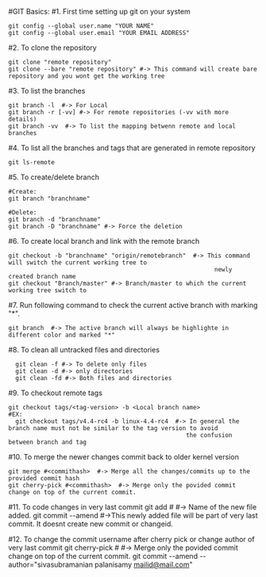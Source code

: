 #GIT Basics:
#1. First time setting up git on your system

    git config --global user.name "YOUR NAME"
    git config --global user.email "YOUR EMAIL ADDRESS"

#2. To clone the repository

    git clone "remote repository"
    git clone --bare "remote repository" #-> This command will create bare repository and you wont get the working tree 

#3. To list the branches

    git branch -l  #-> For Local
    git branch -r [-vv] #-> For remote repositories (-vv with more details)
    git branch -vv  #-> To list the mapping betwenn remote and local branches
   
#4. To list all the branches and tags that are generated in remote repository

    git ls-remote

#5. To create/delete branch

    #Create:
    git branch "branchname"
    
    #Delete:
    git branch -d "branchname"
    git branch -D "branchname" #-> Force the deletion
	  
#6. To create local branch and link with the remote branch

    git checkout -b "branchname" "origin/remotebranch"  #-> This command will switch the current working tree to 
                                                              newly created branch name
    git checkout "Branch/master" #-> Branch/master to which the current working tree switch to
    
#7. Run following command to check the current active branch with marking "*".

    git branch  #-> The active branch will always be highlighte in different color and marked "*"
    
#8. To clean all untracked files and directories

	  git clean -f #-> To delete only files
	  git clean -d #-> only directories
	  git clean -fd #-> Both files and directories 
	  
#9. To checkout remote tags

    git checkout tags/<tag-version> -b <Local branch name>
    #EX:
      git checkout tags/v4.4-rc4 -b linux-4.4-rc4  #-> In general the branch name must not be similar to the tag version to avoid 
                                                      the confusion between branch and tag
#10. To merge the newer changes commit back to older kernel version

	git merge #<commithash>  #-> Merge all the changes/commits up to the provided commit hash
	git cherry-pick #<commithash>  #-> Merge only the povided commit change on top of the current commit.
	
#11. To code changes in very last commit
        git add #<filename> #-> Name of the new file added.
        git commit --amend  #->This newly added file will be part of very last commit. It doesnt create new commit or changeid.

#12. To change the commit username after cherry pick or change author of very last commit
        git cherry-pick #<commithash>  #-> Merge only the povided commit change on top of the current commit.
        git commit --amend --author="sivasubramanian palanisamy <mailid@mail.com>"
